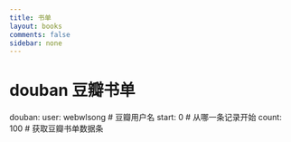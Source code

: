 ```yaml
---
title: 书单
layout: books
comments: false
sidebar: none
---
```


# douban 豆瓣书单
douban:
  user: webwlsong # 豆瓣用户名
  start: 0 # 从哪一条记录开始
  count: 100 # 获取豆瓣书单数据条

